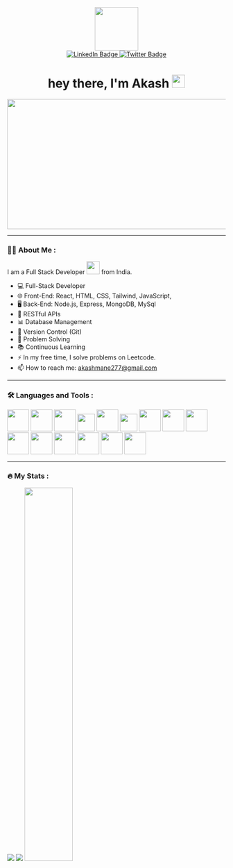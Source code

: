<div id="header" align="center">
  <img src="https://media.giphy.com/media/M9gbBd9nbDrOTu1Mqx/giphy.gif" width="100"/>
  
  <div id="badges">
    <a href="your-linkedin-URL">
      <img src="https://img.shields.io/badge/LinkedIn-blue?style=for-the-badge&logo=linkedin&logoColor=white" alt="LinkedIn Badge"/>
    </a>
    <a href="your-twitter-URL">
      <img src="https://img.shields.io/badge/Twitter-blue?style=for-the-badge&logo=twitter&logoColor=white" alt="Twitter Badge"/>
    </a>
  </div>
  
  <img src="https://komarev.com/ghpvc/?username=your-github-username&style=flat-square&color=blue" alt=""/>
  
  <h1>
    hey there, I'm Akash
    <img src="https://media.giphy.com/media/hvRJCLFzcasrR4ia7z/giphy.gif" width="30px"/>
  </h1>
  
</div>

<div align="center">
  <img src="https://media.giphy.com/media/dWesBcTLavkZuG35MI/giphy.gif" width="600" height="300"/>
</div>

---
  
### :woman_technologist: About Me :

I am a Full Stack Developer <img src="https://media.giphy.com/media/WUlplcMpOCEmTGBtBW/giphy.gif" width="30"> from India.

-  💻 Full-Stack Developer
- 🌐 Front-End: React, HTML, CSS, Tailwind, JavaScript, 
- 🖥️ Back-End: Node.js, Express, MongoDB, MySql
- 🔧 RESTful APIs
- 📊 Database Management
- 🧰 Version Control (Git)
- 🚀 Problem Solving
- 📚 Continuous Learning
- :zap: In my free time, I solve problems on Leetcode.
- :mailbox: How to reach me: akashmane277@gmail.com

---

### :hammer_and_wrench: Languages and Tools :

<div margin-top="100px">
  <img width="50px" src="https://user-images.githubusercontent.com/25181517/192158954-f88b5814-d510-4564-b285-dff7d6400dad.png" />
  <img width="50px" src="https://user-images.githubusercontent.com/25181517/183898674-75a4a1b1-f960-4ea9-abcb-637170a00a75.png" />
  <img width="50px" src="https://user-images.githubusercontent.com/25181517/202896760-337261ed-ee92-4979-84c4-d4b829c7355d.png" />
  <img width="40px" src="https://user-images.githubusercontent.com/25181517/117447155-6a868a00-af3d-11eb-9cfe-245df15c9f3f.png" />  
  <img width="50px" src="https://user-images.githubusercontent.com/25181517/183897015-94a058a6-b86e-4e42-a37f-bf92061753e5.png" />
  <img width="40px" src="https://user-images.githubusercontent.com/25181517/183890598-19a0ac2d-e88a-4005-a8df-1ee36782fde1.png" />
  <img width="50px" src="https://user-images.githubusercontent.com/25181517/183568594-85e280a7-0d7e-4d1a-9028-c8c2209e073c.png" />
  
  <img width="50px" src="https://user-images.githubusercontent.com/25181517/183859966-a3462d8d-1bc7-4880-b353-e2cbed900ed6.png" />
  <img width="50px" src="https://user-images.githubusercontent.com/25181517/187896150-cc1dcb12-d490-445c-8e4d-1275cd2388d6.png" />
  <img width="50px" src="https://user-images.githubusercontent.com/25181517/117201156-9a724800-adec-11eb-9a9d-3cd0f67da4bc.png" />
  <img width="50px" src="https://user-images.githubusercontent.com/25181517/192106073-90fffafe-3562-4ff9-a37e-c77a2da0ff58.png" />
  <img width="50px" src="https://user-images.githubusercontent.com/25181517/183896128-ec99105a-ec1a-4d85-b08b-1aa1620b2046.png" />
  <img width="50px" src="https://user-images.githubusercontent.com/25181517/182884177-d48a8579-2cd0-447a-b9a6-ffc7cb02560e.png" />
  <img width="50px" src="https://user-images.githubusercontent.com/25181517/192109061-e138ca71-337c-4019-8d42-4792fdaa7128.png" />
  <img width="50px" src="https://user-images.githubusercontent.com/25181517/192108372-f71d70ac-7ae6-4c0d-8395-51d8870c2ef0.png" />
</div>

---

### :fire: My Stats :

<img  src="https://github-readme-streak-stats.herokuapp.com/?user=your-github-username&theme=dark" />

<img src="https://github-readme-stats.vercel.app/api?username=akashmane17&show_icons=true&theme=transparent" />

<img width="47%" src="https://github-readme-stats.vercel.app/api/top-langs/?username=akashmane17&layout=compact&theme=dark" />

